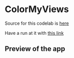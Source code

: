 # ColorMyViews
Source for this codelab is [here](https://developer.android.com/codelabs/kotlin-android-training-constraint-layout#0)

Have a run at it with [this link](https://github.com/Crypt0Nyt/CodeLab/releases/download/Part-B/app-debug.apk)

## Preview of the app


